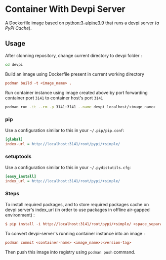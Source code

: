 # Container With Devpi Server

A Dockerfile image based on [python:3-alpine3.9](https://hub.docker.com/layers/library/python/3.9-alpine) that runs
a [devpi](http://doc.devpi.net) server (*a PyPi Cache*).


## Usage

After clonning repository, change current directory to devpi folder  : 
```bash
cd devpi
```
Build an image using Dockerfile present in current working directory
```ini
podman build -t <image_name> .
```

Run container instance using image created above by port forwarding container port `3141` to container host's port `3141` 
```bash
podman run -it --rm -p 3141:3141 --name devpi localhost/<image_name>

```

### pip

Use a configuration similar to this in your `~/.pip/pip.conf`:

```ini
[global]
index-url = http://localhost:3141/root/pypi/+simple/
```

### setuptools

Use a configuration similar to this in your `~/.pydistutils.cfg`:

```ini
[easy_install]
index_url = http://localhost:3141/root/pypi/+simple/
```

### Steps 

To install required packages, and to store required packages cache on devpi server's index_url (in order to use packages in offline air-gapped environment) : 
```ini
$ pip install -i http://localhost:3141/root/pypi/+simple/ <space_separated_package_names_to_be_installed>
```

To convert devpi-server's running container instance into an image : 
```ini
podman commit <container-name> <image_name>:<version-tag>
```

Then push this image into registry using `podman push` command.
